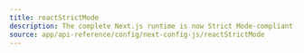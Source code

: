 ```yaml
---
title: reactStrictMode
description: The complete Next.js runtime is now Strict Mode-compliant, learn how to opt-in
source: app/api-reference/config/next-config-js/reactStrictMode
---
```

